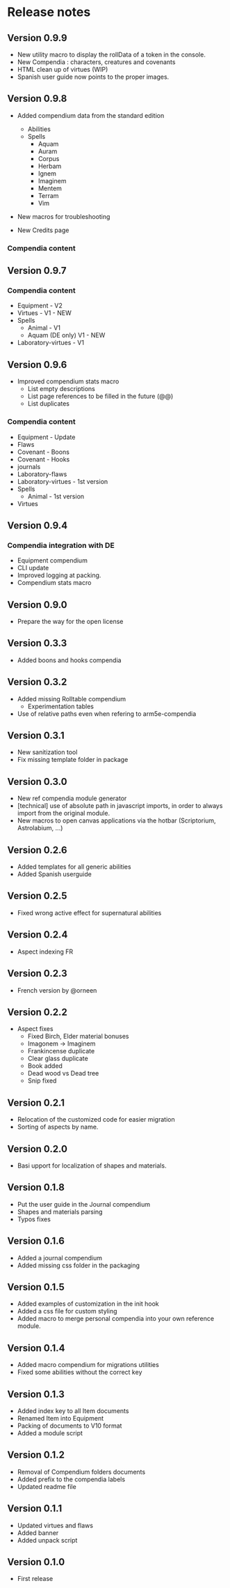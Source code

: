 # Release notes

## Version 0.9.9

- New utility macro to display the rollData of a token in the console.
- New Compendia : characters, creatures and covenants
- HTML clean up of virtues (WIP)
- Spanish user guide now points to the proper images.

## Version 0.9.8

- Added compendium data from the standard edition

  - Abilities
  - Spells
    - Aquam
    - Auram
    - Corpus
    - Herbam
    - Ignem
    - Imaginem
    - Mentem
    - Terram
    - Vim

- New macros for troubleshooting
- New Credits page

### Compendia content

## Version 0.9.7

### Compendia content

- Equipment - V2
- Virtues - V1 - NEW
- Spells
  - Animal - V1
  - Aquam (DE only) V1 - NEW
- Laboratory-virtues - V1

## Version 0.9.6

- Improved compendium stats macro
  - List empty descriptions
  - List page references to be filled in the future (@@)
  - List duplicates

### Compendia content

- Equipment - Update
- Flaws
- Covenant - Boons
- Covenant - Hooks
- journals
- Laboratory-flaws
- Laboratory-virtues - 1st version
- Spells
  - Animal - 1st version
- Virtues

## Version 0.9.4

### Compendia integration with DE

- Equipment compendium
- CLI update
- Improved logging at packing.
- Compendium stats macro

## Version 0.9.0

- Prepare the way for the open license

## Version 0.3.3

- Added boons and hooks compendia

## Version 0.3.2

- Added missing Rolltable compendium
  - Experimentation tables
- Use of relative paths even when refering to arm5e-compendia

## Version 0.3.1

- New sanitization tool
- Fix missing template folder in package

## Version 0.3.0

- New ref compendia module generator
- [technical] use of absolute path in javascript imports, in order to always import from the original module.
- New macros to open canvas applications via the hotbar (Scriptorium, Astrolabium, ...)

## Version 0.2.6

- Added templates for all generic abilities
- Added Spanish userguide

## Version 0.2.5

- Fixed wrong active effect for supernatural abilities

## Version 0.2.4

- Aspect indexing FR

## Version 0.2.3

- French version by @orneen

## Version 0.2.2

- Aspect fixes
  - Fixed Birch, Elder material bonuses
  - Imagonem -> Imaginem
  - Frankincense duplicate
  - Clear glass duplicate
  - Book added
  - Dead wood vs Dead tree
  - Snip fixed

## Version 0.2.1

- Relocation of the customized code for easier migration
- Sorting of aspects by name.

## Version 0.2.0

- Basi upport for localization of shapes and materials.

## Version 0.1.8

- Put the user guide in the Journal compendium
- Shapes and materials parsing
- Typos fixes

## Version 0.1.6

- Added a journal compendium
- Added missing css folder in the packaging

## Version 0.1.5

- Added examples of customization in the init hook
- Added a css file for custom styling
- Added macro to merge personal compendia into your own reference module.

## Version 0.1.4

- Added macro compendium for migrations utilities
- Fixed some abilities without the correct key

## Version 0.1.3

- Added index key to all Item documents
- Renamed Item into Equipment
- Packing of documents to V10 format
- Added a module script

## Version 0.1.2

- Removal of Compendium folders documents
- Added prefix to the compendia labels
- Updated readme file

## Version 0.1.1

- Updated virtues and flaws
- Added banner
- Added unpack script

## Version 0.1.0

- First release
